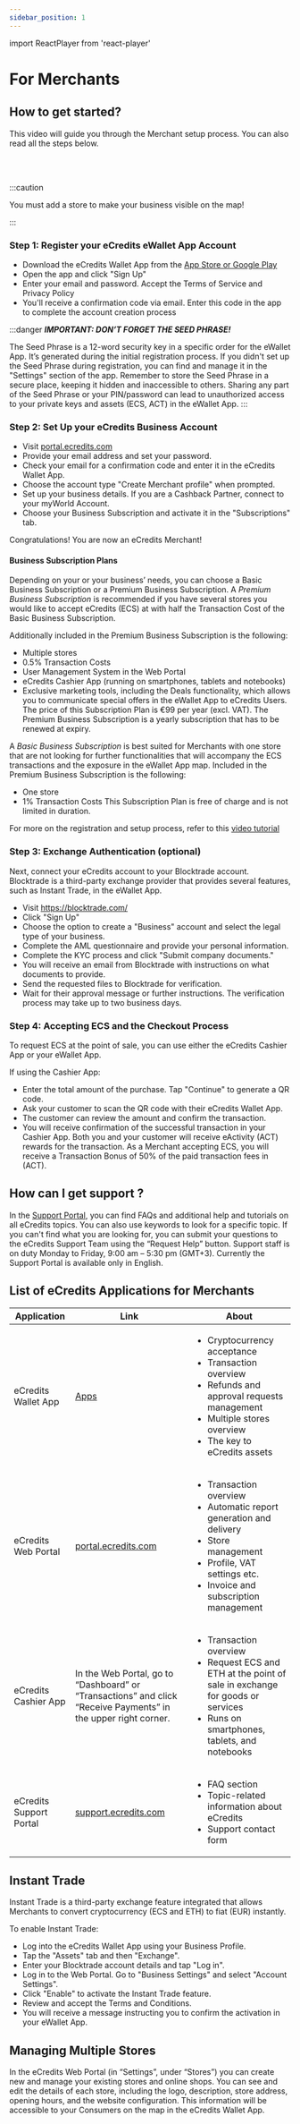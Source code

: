 ```yaml
---
sidebar_position: 1
---
```


import ReactPlayer from 'react-player'

# For Merchants

## How to get started?

This video will guide you through the Merchant setup process. You can also read all the steps below.

<ReactPlayer controls width="100%" url='https://dl.ecredits.com/videos/eCredits_Merchant_Registration_v3.mp4' />  
<br></br>

:::caution

You must add a store to make your business visible on the map!

:::

### Step 1: Register your eCredits eWallet App Account

- Download the eCredits Wallet App from the [App Store or Google Play](https://link.ecredits.com/app/install)
- Open the app and click "Sign Up"
- Enter your email and password. Accept the Terms of Service and Privacy Policy
- You'll receive a confirmation code via email. Enter this code in the app to complete the account creation process

:::danger
**_IMPORTANT: DON’T FORGET THE SEED PHRASE!_**

The Seed Phrase is a 12-word security key in a specific order for the eWallet App. It’s generated during the initial registration process. If you didn't set up the Seed Phrase during registration, you can find and manage it in the "Settings" section of the app. Remember to store the Seed Phrase in a secure place, keeping it hidden and inaccessible to others. Sharing any part of the Seed Phrase or your PIN/password can lead to unauthorized access to your private keys and assets (ECS, ACT) in the eWallet App.
:::

### Step 2: Set Up your eCredits Business Account

- Visit [portal.ecredits.com](https://portal.ecredits.com)
- Provide your email address and set your password.
- Check your email for a confirmation code and enter it in the eCredits Wallet App.
- Choose the account type "Create Merchant profile" when prompted.
- Set up your business details. If you are a Cashback Partner, connect to your myWorld Account.
- Choose your Business Subscription and activate it in the "Subscriptions" tab.

Congratulations! You are now an eCredits Merchant!

#### Business Subscription Plans

Depending on your or your business’ needs, you can choose a Basic Business Subscription or a Premium Business Subscription.
A _Premium Business Subscription_ is recommended if you have several stores you would like to accept eCredits (ECS) at with half the Transaction Cost of the Basic Business Subscription.

Additionally included in the Premium Business Subscription is the following:

- Multiple stores
- 0.5% Transaction Costs
- User Management System in the Web Portal
- eCredits Cashier App (running on smartphones, tablets and notebooks)
- Exclusive marketing tools, including the Deals functionality, which allows you to communicate special offers in the eWallet App to eCredits Users.
  The price of this Subscription Plan is €99 per year (excl. VAT). The Premium Business Subscription is a yearly subscription that has to be renewed at expiry.

A _Basic Business Subscription_ is best suited for Merchants with one store that are not looking for further functionalities that will accompany the ECS transactions and the exposure in the eWallet App map.
Included in the Premium Business Subscription is the following:

- One store
- 1% Transaction Costs
  This Subscription Plan is free of charge and is not limited in duration.

For more on the registration and setup process, refer to this [video tutorial](https://dl.ecredits.com/videos/eCredits_Merchant_Registration_v3.mp4)

### Step 3: Exchange Authentication (optional)

Next, connect your eCredits account to your Blocktrade account. Blocktrade is a third-party exchange provider that provides several features, such as Instant Trade, in the eWallet App.

- Visit https://blocktrade.com/
- Click "Sign Up"
- Choose the option to create a "Business" account and select the legal type of your business.
- Complete the AML questionnaire and provide your personal information.
- Complete the KYC process and click "Submit company documents."
- You will receive an email from Blocktrade with instructions on what documents to provide.
- Send the requested files to Blocktrade for verification.
- Wait for their approval message or further instructions. The verification process may take up to two business days.

### Step 4: Accepting ECS and the Checkout Process

To request ECS at the point of sale, you can use either the eCredits Cashier App or your eWallet App.

If using the Cashier App:

- Enter the total amount of the purchase. Tap "Continue" to generate a QR code.
- Ask your customer to scan the QR code with their eCredits Wallet App.
- The customer can review the amount and confirm the transaction.
- You will receive confirmation of the successful transaction in your Cashier App.
  Both you and your customer will receive eActivity (ACT) rewards for the transaction. As a Merchant accepting ECS, you will receive a Transaction Bonus of 50% of the paid transaction fees in (ACT).

## How can I get support ?

In the [Support Portal](https://support.ecredits.com/), you can find FAQs and additional help and tutorials on all eCredits topics.
You can also use keywords to look for a specific topic. If you can't find what you are looking for, you can submit your questions to the eCredits Support Team using the “Request Help” button.
Support staff is on duty Monday to Friday, 9:00 am – 5:30 pm (GMT+3). Currently the Support Portal is available only in English.

## List of eCredits Applications for Merchants

| Application             | Link                                                                                                           | About                                                                                                                                                                                           |
| ----------------------- | -------------------------------------------------------------------------------------------------------------- | ----------------------------------------------------------------------------------------------------------------------------------------------------------------------------------------------- |
| eCredits Wallet App     | [Apps](https://link.ecredits.com/app/install)                                                                  | <ul><li>Cryptocurrency acceptance </li><li>Transaction overview</li><li>Refunds and approval requests management</li><li>Multiple stores overview</li><li>The key to eCredits assets</li></ul>  |
| eCredits Web Portal     | [portal.ecredits.com](https://portal.ecredits.com)                                                             | <ul><li>Transaction overview</li><li>Automatic report generation and delivery</li><li>Store management</li><li>Profile, VAT settings etc.</li><li>Invoice and subscription management</li></ul> |
| eCredits Cashier App    | In the Web Portal, go to “Dashboard” or “Transactions” and click “Receive Payments” in the upper right corner. | <ul><li>Transaction overview</li><li>Request ECS and ETH at the point of sale in exchange for goods or services</li><li>Runs on smartphones, tablets, and notebooks</li></ul>                   |
| eCredits Support Portal | [support.ecredits.com](https://support.ecredits.com)                                                           | <ul><li>FAQ section</li><li>Topic-related information about eCredits</li><li>Support contact form</li></ul>                                                                                     |

## Instant Trade

Instant Trade is a third-party exchange feature integrated that allows Merchants to convert cryptocurrency (ECS and ETH) to fiat (EUR) instantly.

To enable Instant Trade:

- Log into the eCredits Wallet App using your Business Profile.
- Tap the "Assets" tab and then "Exchange".
- Enter your Blocktrade account details and tap "Log in".
- Log in to the Web Portal. Go to "Business Settings" and select "Account Settings".
- Click "Enable" to activate the Instant Trade feature.
- Review and accept the Terms and Conditions.
- You will receive a message instructing you to confirm the activation in your eWallet App.

## Managing Multiple Stores

In the eCredits Web Portal (in “Settings”, under “Stores”) you can create new and manage your existing stores and online shops. You can see and edit the details of each store, including the logo, description, store address, opening hours, and the website configuration. This information will be accessible to your Consumers on the map in the eCredits Wallet App.
